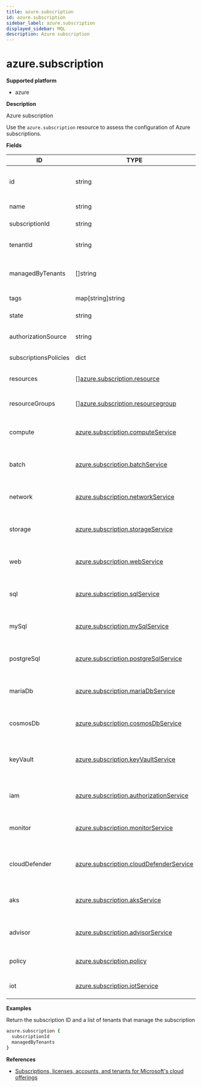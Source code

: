 ```yaml
---
title: azure.subscription
id: azure.subscription
sidebar_label: azure.subscription
displayed_sidebar: MQL
description: Azure subscription
---
```


# azure.subscription

**Supported platform**

- azure

**Description**

Azure subscription

Use the `azure.subscription` resource to assess the configuration of Azure subscriptions.

**Fields**

| ID                    | TYPE                                                                                  | DESCRIPTION                                   |
| --------------------- | ------------------------------------------------------------------------------------- | --------------------------------------------- |
| id                    | string                                                                                | Full resource identifier of the subscription  |
| name                  | string                                                                                | Name of the subscription                      |
| subscriptionId        | string                                                                                | Subscription identifier                       |
| tenantId              | string                                                                                | Subscription tenant identifier                |
| managedByTenants      | &#91;&#93;string                                                                      | List of tenants that manage the subscription  |
| tags                  | map[string]string                                                                     | Subscription tags                             |
| state                 | string                                                                                | Subscription state                            |
| authorizationSource   | string                                                                                | Subscription authorization source             |
| subscriptionsPolicies | dict                                                                                  | Subscription policies                         |
| resources             | &#91;&#93;[azure.subscription.resource](azure.subscription.resource.md)               | All resources in a subscription               |
| resourceGroups        | &#91;&#93;[azure.subscription.resourcegroup](azure.subscription.resourcegroup.md)     | Resource groups in the subscription           |
| compute               | [azure.subscription.computeService](azure.subscription.computeservice.md)             | Compute resources in the subscription         |
| batch                 | [azure.subscription.batchService](azure.subscription.batchservice.md)                 | Batch resources in the subscription           |
| network               | [azure.subscription.networkService](azure.subscription.networkservice.md)             | Network resources in the subscription         |
| storage               | [azure.subscription.storageService](azure.subscription.storageservice.md)             | Storage resources in the subscription         |
| web                   | [azure.subscription.webService](azure.subscription.webservice.md)                     | Web resources in the subscription             |
| sql                   | [azure.subscription.sqlService](azure.subscription.sqlservice.md)                     | SQL resources in the subscription             |
| mySql                 | [azure.subscription.mySqlService](azure.subscription.mysqlservice.md)                 | MySQL resources inside the subscription       |
| postgreSql            | [azure.subscription.postgreSqlService](azure.subscription.postgresqlservice.md)       | PostgreSQL resources in the subscription      |
| mariaDb               | [azure.subscription.mariaDbService](azure.subscription.mariadbservice.md)             | MariaDB resources in the subscription         |
| cosmosDb              | [azure.subscription.cosmosDbService](azure.subscription.cosmosdbservice.md)           | Cosmos DB resources in the subscription       |
| keyVault              | [azure.subscription.keyVaultService](azure.subscription.keyvaultservice.md)           | Azure Key Vault resources in the subscription |
| iam                   | [azure.subscription.authorizationService](azure.subscription.authorizationservice.md) | Authorization resources in the subscription   |
| monitor               | [azure.subscription.monitorService](azure.subscription.monitorservice.md)             | Monitor resources in the subscription         |
| cloudDefender         | [azure.subscription.cloudDefenderService](azure.subscription.clouddefenderservice.md) | Cloud defender resources in the subscription  |
| aks                   | [azure.subscription.aksService](azure.subscription.aksservice.md)                     | AKS resources in the subscription             |
| advisor               | [azure.subscription.advisorService](azure.subscription.advisorservice.md)             | Advisor resources in the subscription         |
| policy                | [azure.subscription.policy](azure.subscription.policy.md)                             | Policy service in the subscription            |
| iot                   | [azure.subscription.iotService](azure.subscription.iotservice.md)                     | IoT resources in the subscription             |

**Examples**

Return the subscription ID and a list of tenants that manage the subscription

```coffee
azure.subscription {
  subscriptionId
  managedByTenants
}
```

**References**

- [Subscriptions, licenses, accounts, and tenants for Microsoft's cloud offerings](https://learn.microsoft.com/en-us/microsoft-365/enterprise/subscriptions-licenses-accounts-and-tenants-for-microsoft-cloud-offerings)
